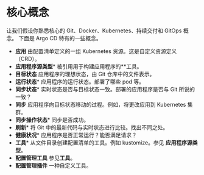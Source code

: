 <!-- TRANSLATED by md-translate -->
# 核心概念

让我们假设你熟悉核心的 Git、Docker、Kubernetes、持续交付和 GitOps 概念。 下面是 Argo CD 特有的一些概念。

* **应用** 由配置清单定义的一组 Kubernetes 资源。这是自定义资源定义（CRD）。
* **应用程序源类型*** 被引用用于构建应用程序的**工具。
* **目标状态** 应用程序的理想状态，由 Git 仓库中的文件表示。
* **运行状态*** 应用程序的运行状态。部署了哪些 pod 等。
* **同步状态*** 实时状态是否与目标状态一致。部署的应用程序是否与 Git 所说的一致？
* **同步** 应用程序向目标状态移动的过程。例如，将更改应用到 Kubernetes 集群。
* **同步操作状态*** 同步是否成功。
* **刷新*** 将 Git 中的最新代码与实时状态进行比较。找出不同之处。
* **健康状况*** 应用程序是否正常运行？能否满足请求？
* **工具*** 从文件目录创建配置清单的工具。例如 kustomize。参见 **应用程序源类型**。
* **配置管理工具** 参见**工具**。
* **配置管理插件** 一种自定义工具。
